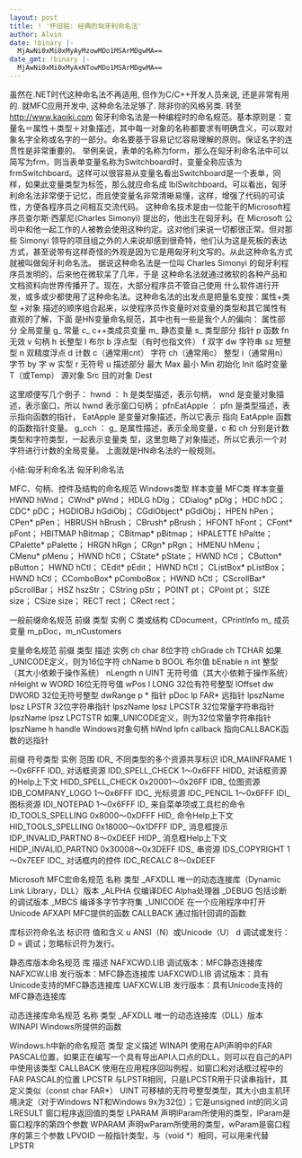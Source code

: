 ```yaml
---
layout: post
title: ! '怀旧贴: 经典的匈牙利命名法'
author: Alvin
date: !binary |-
  MjAwNi0xMi0xMyAyMzowMDo1MSArMDgwMA==
date_gmt: !binary |-
  MjAwNi0xMi0xMyAxNTowMDo1MSArMDgwMA==
---
```

虽然在.NET时代这种命名法不再适用, 但作为C/C++开发人员来说, 还是非常有用的.
就MFC应用开发中, 这种命名法足够了. 除非你的风格另类.
转至<a href="http://www.kaoiki.com">http://www.kaoiki.com</a>
匈牙利命名法是一种编程时的命名规范。基本原则是：变量名＝属性＋类型＋对象描述，其中每一对象的名称都要求有明确含义，可以取对象名字全称或名字的一部分。命名要基于容易记忆容易理解的原则。保证名字的连贯性是非常重要的。
举例来说，表单的名称为form，那么在匈牙利命名法中可以简写为frm，则当表单变量名称为Switchboard时，变量全称应该为 frmSwitchboard。这样可以很容易从变量名看出Switchboard是一个表单，同样，如果此变量类型为标签，那么就应命名成 lblSwitchboard。可以看出，匈牙利命名法非常便于记忆，而且使变量名非常清晰易懂，这样，增强了代码的可读性，方便各程序员之间相互交流代码。
这种命名技术是由一位能干的Microsoft程序员查尔斯&middot;西蒙尼(Charles Simonyi) 提出的，他出生在匈牙利。在 Microsoft 公司中和他一起工作的人被教会使用这种约定。这对他们来说一切都很正常。但对那些 Simonyi 领导的项目组之外的人来说却感到很奇特，他们认为这是死板的表达方式，甚至说带有这样奇怪的外观是因为它是用匈牙利文写的。从此这种命名方式就被叫做匈牙利命名法。
据说这种命名法是一位叫 Charles Simonyi 的匈牙利程序员发明的，后来他在微软呆了几年，于是
这种命名法就通过微软的各种产品和文档资料向世界传播开了。现在，大部分程序员不管自己使用
什么软件进行开发，或多或少都使用了这种命名法。这种命名法的出发点是把量名变按：属性+类型
+对象 描述的顺序组合起来，以使程序员作变量时对变量的类型和其它属性有直观的了解，下面
是HN变量命名规范，其中也有一些是我个人的偏向：
属性部分
全局变量
g_
常量
c_
c++类成员变量
m_
静态变量
s_
类型部分
指针
p
函数
fn
无效
v
句柄
h
长整型
l
布尔
b
浮点型（有时也指文件）
f
双字
dw
字符串
sz
短整型
n
双精度浮点
d
计数
c（通常用cnt）
字符
ch（通常用c）
整型
i（通常用n）
字节
by
字
w
实型
r
无符号
u
描述部分
最大
Max
最小
Min
初始化
Init
临时变量
T（或Temp）
源对象
Src
目的对象
Dest

这里顺便写几个例子：
hwnd ： h 是类型描述，表示句柄， wnd 是变量对象描述，表示窗口，所以 hwnd 表示窗口句柄；
pfnEatApple ： pfn 是类型描述，表示指向函数的指针， EatApple 是变量对象描述，所以它表示
指向 EatApple 函数的函数指针变量。
g_cch ： g_ 是属性描述，表示全局变量，c 和 ch 分别是计数类型和字符类型，一起表示变量类
型，这里忽略了对象描述，所以它表示一个对字符进行计数的全局变量。
上面就是HN命名法的一般规则。

小结:匈牙利命名法
匈牙利命名法

MFC、句柄、控件及结构的命名规范 Windows类型 样本变量 MFC类 样本变量
HWND hWnd； CWnd* pWnd；
HDLG hDlg； CDialog* pDlg；
HDC hDC； CDC* pDC；
HGDIOBJ hGdiObj； CGdiObject* pGdiObj；
HPEN hPen； CPen* pPen；
HBRUSH hBrush； CBrush* pBrush；
HFONT hFont； CFont* pFont；
HBITMAP hBitmap； CBitmap* pBitmap；
HPALETTE hPaltte； CPalette* pPalette；
HRGN hRgn； CRgn* pRgn；
HMENU hMenu； CMenu* pMenu；
HWND hCtl； CState* pState；
HWND hCtl； CButton* pButton；
HWND hCtl； CEdit* pEdit；
HWND hCtl； CListBox* pListBox；
HWND hCtl； CComboBox* pComboBox；
HWND hCtl； CScrollBar* pScrollBar；
HSZ hszStr； CString pStr；
POINT pt； CPoint pt；
SIZE size； CSize size；
RECT rect； CRect rect；

一般前缀命名规范 前缀 类型 实例
C 类或结构 CDocument，CPrintInfo
m_ 成员变量 m_pDoc，m_nCustomers

变量命名规范 前缀 类型 描述 实例
ch char 8位字符 chGrade
ch TCHAR 如果_UNICODE定义，则为16位字符 chName
b BOOL 布尔值 bEnable
n int 整型（其大小依赖于操作系统） nLength
n UINT 无符号值（其大小依赖于操作系统） nHeight
w WORD 16位无符号值 wPos
l LONG 32位有符号整型 lOffset
dw DWORD 32位无符号整型 dwRange
p * 指针 pDoc
lp FAR* 远指针 lpszName
lpsz LPSTR 32位字符串指针 lpszName
lpsz LPCSTR 32位常量字符串指针 lpszName
lpsz LPCTSTR 如果_UNICODE定义，则为32位常量字符串指针 lpszName
h handle Windows对象句柄 hWnd
lpfn callback 指向CALLBACK函数的远指针

前缀 符号类型 实例 范围
IDR_ 不同类型的多个资源共享标识 IDR_MAIINFRAME 1～0x6FFF
IDD_ 对话框资源 IDD_SPELL_CHECK 1～0x6FFF
HIDD_ 对话框资源的Help上下文 HIDD_SPELL_CHECK 0x20001～0x26FF
IDB_ 位图资源 IDB_COMPANY_LOGO 1～0x6FFF
IDC_ 光标资源 IDC_PENCIL 1～0x6FFF
IDI_ 图标资源 IDI_NOTEPAD 1～0x6FFF
ID_ 来自菜单项或工具栏的命令 ID_TOOLS_SPELLING 0x8000～0xDFFF
HID_ 命令Help上下文 HID_TOOLS_SPELLING 0x18000～0x1DFFF
IDP_ 消息框提示 IDP_INVALID_PARTNO 8～0xDEEF
HIDP_ 消息框Help上下文 HIDP_INVALID_PARTNO 0x30008～0x3DEFF
IDS_ 串资源 IDS_COPYRIGHT 1～0x7EEF
IDC_ 对话框内的控件 IDC_RECALC 8～0xDEEF

Microsoft MFC宏命名规范 名称 类型
_AFXDLL 唯一的动态连接库（Dynamic Link Library，DLL）版本
_ALPHA 仅编译DEC Alpha处理器
_DEBUG 包括诊断的调试版本
_MBCS 编译多字节字符集
_UNICODE 在一个应用程序中打开Unicode
AFXAPI MFC提供的函数
CALLBACK 通过指针回调的函数

库标识符命名法 标识符 值和含义
u ANSI（N）或Unicode（U）
d 调试或发行：D = 调试；忽略标识符为发行。

静态库版本命名规范 库 描述
NAFXCWD.LIB 调试版本：MFC静态连接库
NAFXCW.LIB 发行版本：MFC静态连接库
UAFXCWD.LIB 调试版本：具有Unicode支持的MFC静态连接库
UAFXCW.LIB 发行版本：具有Unicode支持的MFC静态连接库

动态连接库命名规范 名称 类型
_AFXDLL 唯一的动态连接库（DLL）版本
WINAPI Windows所提供的函数

Windows.h中新的命名规范 类型 定义描述
WINAPI 使用在API声明中的FAR PASCAL位置，如果正在编写一个具有导出API人口点的DLL，则可以在自己的API中使用该类型
CALLBACK 使用在应用程序回叫例程，如窗口和对话框过程中的FAR PASCAL的位置
LPCSTR 与LPSTR相同，只是LPCSTR用于只读串指针，其定义类似（const char FAR*）
UINT 可移植的无符号整型类型，其大小由主机环境决定（对于Windows NT和Windows 9x为32位）；它是unsigned int的同义词
LRESULT 窗口程序返回值的类型
LPARAM 声明lParam所使用的类型，lParam是窗口程序的第四个参数
WPARAM 声明wParam所使用的类型，wParam是窗口程序的第三个参数
LPVOID 一般指针类型，与（void *）相同，可以用来代替LPSTR
